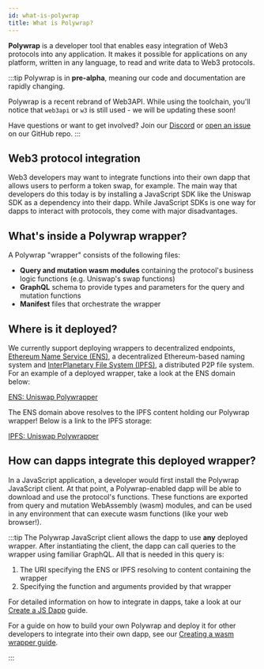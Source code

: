 ```yaml
---
id: what-is-polywrap
title: What is Polywrap?
---
```


**Polywrap** is a developer tool that enables easy integration of Web3 protocols into any application. It makes it possible for applications on any platform, written in any language, to read and write data to Web3 protocols.

:::tip
Polywrap is in **pre-alpha**, meaning our code and documentation are rapidly changing.

Polywrap is a recent rebrand of Web3API. While using the toolchain, you'll notice that `web3api` or `w3` is still used - we will be updating these soon!

Have questions or want to get involved? Join our [Discord](https://discord.com/invite/Z5m88a5qWu) or [open an issue](https://github.com/polywrap/monorepo/issues) on our GitHub repo.
:::

## Web3 protocol integration

Web3 developers may want to integrate functions into their own dapp that allows users to perform a token swap, for example. The main way that developers do this today is by installing a JavaScript SDK like the Uniswap SDK as a dependency into their dapp. While JavaScript SDKs is one way for dapps to interact with protocols, they come with major disadvantages.

## What's inside a Polywrap wrapper?

A Polywrap "wrapper" consists of the following files:

- **Query and mutation wasm modules** containing the protocol's business logic functions (e.g. Uniswap's swap functions)
- **GraphQL** schema to provide types and parameters for the query and mutation functions
- **Manifest** files that orchestrate the wrapper

## Where is it deployed?

We currently support deploying wrappers to decentralized endpoints, [Ethereum Name Service (ENS)](https://ens.domains/), a decentralized Ethereum-based naming system and [InterPlanetary File System (IPFS)](https://ipfs.io/), a distributed P2P file system. For an example of a deployed wrapper, take a look at the ENS domain below:

[ENS: Uniswap Polywrapper](https://app.ens.domains/name/v2.uniswap.web3api.eth)

The ENS domain above resolves to the IPFS content holding our Polywrap wrapper! Below is a link to the IPFS storage:

[IPFS: Uniswap Polywrapper](https://bafybeifwqlolknl7yvth452s63ujnx45xypgxaisbbgdb6izqjyfvn4igy.ipfs.dweb.link/)

## How can dapps integrate this deployed wrapper?

In a JavaScript application, a developer would first install the Polywrap JavaScript client. At that point, a Polywrap-enabled dapp will be able to download and use the protocol's functions. These functions are exported from query and mutation WebAssembly (wasm) modules, and can be used in any environment that can execute wasm functions (like your web browser!).

:::tip
The Polywrap JavaScript client allows the dapp to use **any** deployed wrapper. After instantiating the client, the dapp can call queries to the wrapper using familiar GraphQL. All that is needed in this query is:

1. The URI specifying the ENS or IPFS resolving to content containing the wrapper
2. Specifying the function and arguments provided by that wrapper

For detailed information on how to integrate in dapps, take a look at our [Create a JS Dapp](../../guides/create-js-dapp/install-client) guide.

For a guide on how to build your own Polywrap and deploy it for other developers to integrate into their own dapp, see our [Creating a wasm wrapper guide](../../guides/create-wasm-wrappers/project-setup).

:::
